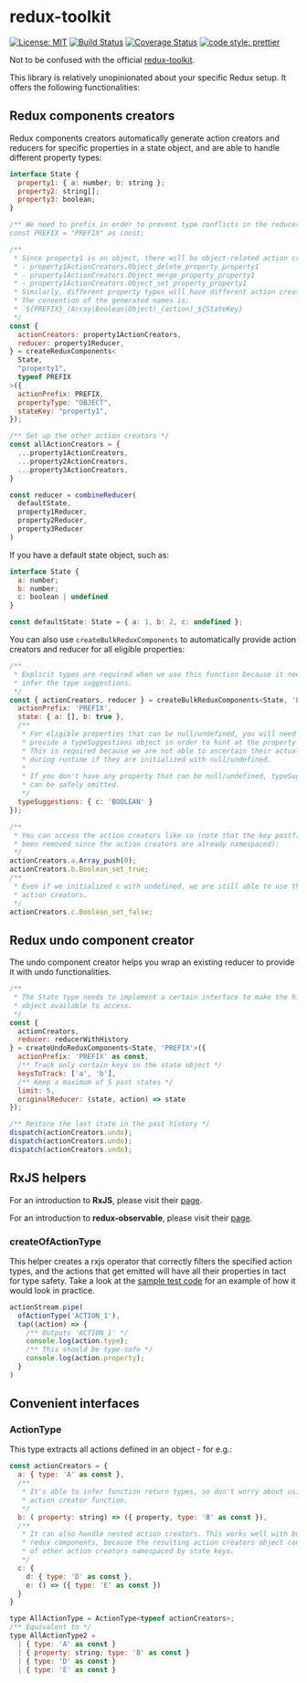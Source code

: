 # redux-toolkit

[![License: MIT](https://img.shields.io/badge/License-MIT-yellow.svg)](https://opensource.org/licenses/MIT)
[![Build Status](https://travis-ci.org/protoman92/redux-toolkit.svg?branch=master)](https://travis-ci.org/protoman92/redux-toolkit)
[![Coverage Status](https://coveralls.io/repos/github/protoman92/redux-toolkit/badge.svg?branch=master)](https://coveralls.io/github/protoman92/redux-toolkit?branch=master)
[![code style: prettier](https://img.shields.io/badge/code_style-prettier-ff69b4.svg?style=flat-square)](https://github.com/prettier/prettier)

Not to be confused with the official [redux-toolkit](https://github.com/reduxjs/redux-toolkit).

This library is relatively unopinionated about your specific Redux setup. It
offers the following functionalities:

## Redux components creators

Redux components creators automatically generate action creators and reducers
for specific properties in a state object, and are able to handle different
property types:

```javascript
interface State {
  property1: { a: number; b: string };
  property2: string[];
  property3: boolean;
}

/** We need to prefix in order to prevent type conflicts in the reducer.
const PREFIX = "PREFIX" as const;

/** 
 * Since property1 is an object, there will be object-related action creators:
 * - property1ActionCreators.Object_delete_property_property1
 * - property1ActionCreators.Object_merge_property_property1
 * - property1ActionCreators.Object_set_property_property1
 * Similarly, different property types will have different action creators.
 * The convention of the generated names is:
 * `${PREFIX}_(Array|Boolean|Object)_(action)_${StateKey}
 */
const {
  actionCreators: property1ActionCreators,
  reducer: property1Reducer,
} = createReduxComponents<
  State,
  "property1",
  typeof PREFIX
>({
  actionPrefix: PREFIX,
  propertyType: "OBJECT",
  stateKey: "property1",
});

/** Set up the other action creators */
const allActionCreators = {
  ...property1ActionCreators,
  ...property2ActionCreators,
  ...property3ActionCreators,
}

const reducer = combineReducer(
  defaultState,
  property1Reducer,
  property2Reducer,
  property3Reducer
)
```

If you have a default state object, such as:

```javascript
interface State {
  a: number;
  b: number;
  c: boolean | undefined
}

const defaultState: State = { a: 1, b: 2, c: undefined };
```

You can also use `createBulkReduxComponents` to automatically provide action
creators and reducer for all eligible properties:

```javascript
/** 
 * Explicit types are required when we use this function because it needs to 
 * infer the type suggestions.
 */
const { actionCreators, reducer } = createBulkReduxComponents<State, 'PREFIX'>({
  actionPrefix: 'PREFIX',
  state: { a: [], b: true },
  /** 
   * For eligible properties that can be null/undefined, you will need to 
   * provide a typeSuggestions object in order to hint at the property's type.
   * This is required because we are not able to ascertain their actual types
   * during runtime if they are initialized with null/undefined.
   * 
   * If you don't have any property that can be null/undefined, typeSuggestions
   * can be safely omitted. 
   */
  typeSuggestions: { c: 'BOOLEAN' }
});

/** 
 * You can access the action creators like so (note that the key postfixes have
 * been removed since the action creators are already namespaced):
 */
actionCreators.a.Array_push(0);
actionCreators.b.Boolean_set_true;
/** 
 * Even if we initialized c with undefined, we are still able to use these
 * action creators. 
 */
actionCreators.c.Boolean_set_false;
```

## Redux undo component creator

The undo component creator helps you wrap an existing reducer to provide it with
undo functionalities.

```javascript
/** 
 * The State type needs to implement a certain interface to make the history
 * object available to access.
 */
const {
  actionCreators,
  reducer: reducerWithHistory
} = createUndoReduxComponents<State, 'PREFIX'>({
  actionPrefix: 'PREFIX' as const,
  /** Track only certain keys in the state object */
  keysToTrack: ['a', 'b'],
  /** Keep a maximum of 5 past states */
  limit: 5,
  originalReducer: (state, action) => state 
});

/** Restore the last state in the past history */
dispatch(actionCreators.undo);
dispatch(actionCreators.undo);
dispatch(actionCreators.undo);
```

## RxJS helpers

For an introduction to **RxJS**, please visit their [page](https://github.com/ReactiveX/rxjs).

For an introduction to **redux-observable**, please visit their [page](https://github.com/redux-observable/redux-observable).

### createOfActionType

This helper creates a rxjs operator that correctly filters the specified action
types, and the actions that get emitted will have all their properties in tact
for type safety. Take a look at the [sample test code](./src/rxjs.test.ts) for
an example of how it would look in practice.

```javascript
actionStream.pipe(
  ofActionType('ACTION_1'),
  tap((action) => {
    /** Outputs 'ACTION_1' */
    console.log(action.type);
    /** This should be type-safe */
    console.log(action.property);
  }
)
```

## Convenient interfaces

### ActionType

This type extracts all actions defined in an object - for e.g.:

```javascript
const actionCreators = {
  a: { type: 'A' as const },
  /**
   * It's able to infer function return types, so don't worry about using an
   * action creator function.
   */
  b: ( property: string) => ({ property, type: 'B' as const }),
  /**
   * It can also handle nested action creators. This works well with bulk
   * redux components, because the resulting action creators object consists
   * of other action creators namespaced by state keys.
   */
  c: {
    d: { type: 'D' as const },
    e: () => ({ type: 'E' as const })
  }
}

type AllActionType = ActionType<typeof actionCreators>;
/** Equivalent to */
type AllActionType2 =
  | { type: 'A' as const } 
  | { property: string; type: 'B' as const }
  | { type: 'D' as const }
  | { type: 'E' as const }
```
